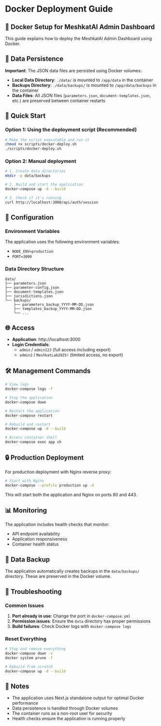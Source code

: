 # Docker Deployment Guide

## 🐳 Docker Setup for MeshkatAI Admin Dashboard

This guide explains how to deploy the MeshkatAI Admin Dashboard using Docker.

## 📁 Data Persistence

**Important**: The JSON data files are persisted using Docker volumes:

- **Local Data Directory**: `./data/` is mounted to `/app/data` in the container
- **Backups Directory**: `./data/backups/` is mounted to `/app/data/backups` in the container
- **Data Files**: All JSON files (`parameters.json`, `document-templates.json`, etc.) are preserved between container restarts

## 🚀 Quick Start

### Option 1: Using the deployment script (Recommended)

```bash
# Make the script executable and run it
chmod +x scripts/docker-deploy.sh
./scripts/docker-deploy.sh
```

### Option 2: Manual deployment

```bash
# 1. Create data directories
mkdir -p data/backups

# 2. Build and start the application
docker-compose up -d --build

# 3. Check if it's running
curl http://localhost:3000/api/auth/session
```

## 🔧 Configuration

### Environment Variables

The application uses the following environment variables:

- `NODE_ENV=production`
- `PORT=3000`

### Data Directory Structure

```
data/
├── parameters.json
├── parameter-config.json
├── document-templates.json
├── jurisdictions.json
└── backups/
    ├── parameters_backup_YYYY-MM-DD.json
    ├── templates_backup_YYYY-MM-DD.json
    └── ...
```

## 🌐 Access

- **Application**: http://localhost:3000
- **Login Credentials**:
  - `admin` / `admin123` (full access including export)
  - `admin2` / `MeshkatLab2025!` (limited access, no export)

## 🛠️ Management Commands

```bash
# View logs
docker-compose logs -f

# Stop the application
docker-compose down

# Restart the application
docker-compose restart

# Rebuild and restart
docker-compose up -d --build

# Access container shell
docker-compose exec app sh
```

## 🔒 Production Deployment

For production deployment with Nginx reverse proxy:

```bash
# Start with Nginx
docker-compose --profile production up -d
```

This will start both the application and Nginx on ports 80 and 443.

## 📊 Monitoring

The application includes health checks that monitor:
- API endpoint availability
- Application responsiveness
- Container health status

## 🔄 Data Backup

The application automatically creates backups in the `data/backups/` directory. These are preserved in the Docker volume.

## 🚨 Troubleshooting

### Common Issues

1. **Port already in use**: Change the port in `docker-compose.yml`
2. **Permission issues**: Ensure the `data` directory has proper permissions
3. **Build failures**: Check Docker logs with `docker-compose logs`

### Reset Everything

```bash
# Stop and remove everything
docker-compose down -v
docker system prune -f

# Rebuild from scratch
docker-compose up -d --build
```

## 📝 Notes

- The application uses Next.js standalone output for optimal Docker performance
- Data persistence is handled through Docker volumes
- The container runs as a non-root user for security
- Health checks ensure the application is running properly

